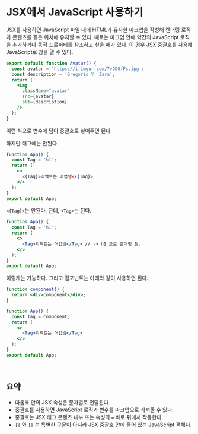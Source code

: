 # JSX에서 JavaScript 사용하기

JSX를 사용하면 JavaScript 파일 내에 HTML과 유사한 마크업을 작성해 렌더링 로직과 콘텐츠를 같은 위치에 유지할 수 있다. 때로는 마크업 안에 약간의 JavaScript 로직을 추가하거나 동적 프로퍼티를 참조하고 싶을 때가 있다. 이 경우 JSX 중괄호를 사용해 JavaScript로 창을 열 수 있다.

```jsx
export default function Avatar() {
  const avatar = 'https://i.imgur.com/7vQD0fPs.jpg';
  const description = 'Gregorio Y. Zara';
  return (
    <img
      className="avatar"
      src={avatar}
      alt={description}
    />
  );
}
```

이런 식으로 변수에 담아 중괄호로 넣어주면 된다.

하지만 태그에는 안된다.

```jsx
function App() {
  const Tag = 'h1';
  return (
    <>
      <{Tag}>리액트는 어렵넹</{Tag}>
    </>
  );
}
export default App;
```

`<{Tag}>`는 안된다. 근데, `<Tag>`는 된다.

```jsx
function App() {
  const Tag = 'h1';
  return (
    <>
      <Tag>리액트는 어렵넹</Tag> // -> h1 으로 렌더링 됨.
    </>
  );
}
export default App;
```

이렇게는 가능하다. 그리고 컴포넌트는 아래와 같이 사용하면 된다.

```jsx
function component() {
  return <div>component</div>;
}

function App() {
  const Tag = component;
  return (
    <>
      <Tag>리액트는 어렵넹</Tag>
    </>
  );
}
export default App;
```

<br/>

## 요약

- 따옴표 안의 JSX 속성은 문자열로 전달된다.
- 중괄호를 사용하면 JavaScript 로직과 변수를 마크업으로 가져올 수 있다.
- 중괄호는 JSX 태그 콘텐츠 내부 또는 속성의 `=` 바로 뒤에서 작동한다.
- `{{` 와 `}}` 는 특별한 구문이 아니라 JSX 중괄호 안에 들어 있는 JavaScript 객체다.